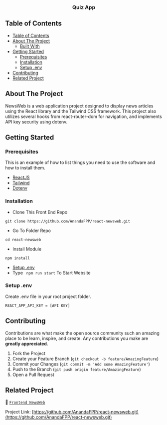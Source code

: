 <br />
<p align="center">
  <h3 align="center">Quiz App</h3>
</p>

## Table of Contents

- [Table of Contents](#table-of-contents)
- [About The Project](#about-the-project)
  - [Built With](#built-with)
- [Getting Started](#getting-started)
  - [Prerequisites](#prerequisites)
  - [Installation](#installation)
  - [Setup .env](#setup-env)
- [Contributing](#contributing)
- [Related Project](#related-project)

## About The Project

NewsWeb is a web application project designed to display news articles using the React library and the Tailwind CSS framework. This project also utilizes several hooks from react-router-dom for navigation, and implements API key security using dotenv.


## Getting Started

### Prerequisites

This is an example of how to list things you need to use the software and how to install them.

- [ReactJS](https://reactjs.org/)
- [Tailwind](https://tailwindcss.com/)
- [Dotenv](https://www.npmjs.com/package/dotenv)

### Installation

- Clone This Front End Repo

```
git clone https://github.com/AnandaFPP/react-newsweb.git
```

- Go To Folder Repo

```
cd react-newsweb
```

- Install Module

```
npm install
```

- <a href="#setup-env">Setup .env</a>
- Type ` npm run start` To Start Website

### Setup .env

Create .env file in your root project folder.

```
REACT_APP_API_KEY = [API KEY]
```

## Contributing

Contributions are what make the open source community such an amazing place to be learn, inspire, and create. Any contributions you make are **greatly appreciated**.

1. Fork the Project
2. Create your Feature Branch (`git checkout -b feature/AmazingFeature`)
3. Commit your Changes (`git commit -m 'Add some AmazingFeature'`)
4. Push to the Branch (`git push origin feature/AmazingFeature`)
5. Open a Pull Request

## Related Project


:rocket: [`Frontend NewsWeb`](https://github.com/AnandaFPP/react-newsweb.git)

Project Link: [https://github.com/AnandaFPP/react-newsweb.git](https://github.com/AnandaFPP/react-newsweb.git)
